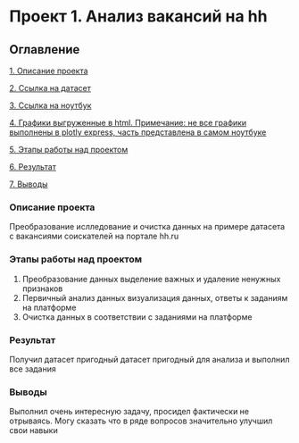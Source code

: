 #  Проект 1. Анализ вакансий на hh

## Оглавление
[1. Описание проекта](https://github.com/iampeterpanda/sf_data_science/tree/main/Project_1_%D0%B0%D0%BD%D0%B0%D0%BB%D0%B8%D0%B7_%D0%B2%D0%B0%D0%BA%D0%B0%D0%BD%D1%81%D0%B8%D0%B9_hh#%D0%BE%D0%BF%D0%B8%D1%81%D0%B0%D0%BD%D0%B8%D0%B5-%D0%BF%D1%80%D0%BE%D0%B5%D0%BA%D1%82%D0%B0)

[2. Ссылка на датасет](https://drive.google.com/open?id=1O1IydYmCWExM20ptFcO-6cgsEci6-Ik4&authuser=tukovskijp%40gmail.com&usp=drive_fs)

[3. Ссылка на ноутбук](https://github.com/iampeterpanda/sf_data_science/blob/main/Project_1_%D0%B0%D0%BD%D0%B0%D0%BB%D0%B8%D0%B7_%D0%B2%D0%B0%D0%BA%D0%B0%D0%BD%D1%81%D0%B8%D0%B9_hh/%D0%9D%D0%BE%D1%83%D1%82%D0%B1%D1%83%D0%BA-%D1%88%D0%B0%D0%B1%D0%BB%D0%BE%D0%BD%20Project%201.ipynb)

[4. Графики выгруженные в html. Примечание: не все графики выполнены в plotly express, часть представлена в самом ноутбуке](https://github.com/iampeterpanda/sf_data_science/tree/main/Project_1_%D0%B0%D0%BD%D0%B0%D0%BB%D0%B8%D0%B7_%D0%B2%D0%B0%D0%BA%D0%B0%D0%BD%D1%81%D0%B8%D0%B9_hh/charts)

[5. Этапы работы над проектом](https://github.com/iampeterpanda/sf_data_science/tree/main/Project_1_%D0%B0%D0%BD%D0%B0%D0%BB%D0%B8%D0%B7_%D0%B2%D0%B0%D0%BA%D0%B0%D0%BD%D1%81%D0%B8%D0%B9_hh#%D1%8D%D1%82%D0%B0%D0%BF%D1%8B-%D1%80%D0%B0%D0%B1%D0%BE%D1%82%D1%8B-%D0%BD%D0%B0%D0%B4-%D0%BF%D1%80%D0%BE%D0%B5%D0%BA%D1%82%D0%BE%D0%BC)

[6. Результат](https://github.com/iampeterpanda/sf_data_science/tree/main/Project_1_%D0%B0%D0%BD%D0%B0%D0%BB%D0%B8%D0%B7_%D0%B2%D0%B0%D0%BA%D0%B0%D0%BD%D1%81%D0%B8%D0%B9_hh#%D1%80%D0%B5%D0%B7%D1%83%D0%BB%D1%8C%D1%82%D0%B0%D1%82)

[7. Выводы](https://github.com/iampeterpanda/sf_data_science/tree/main/Project_1_%D0%B0%D0%BD%D0%B0%D0%BB%D0%B8%D0%B7_%D0%B2%D0%B0%D0%BA%D0%B0%D0%BD%D1%81%D0%B8%D0%B9_hh#%D0%B2%D1%8B%D0%B2%D0%BE%D0%B4%D1%8B)

### Описание проекта
Преобразование ислледование и очистка данных на примере датасета с вакансиями соискателей на портале hh.ru

### Этапы работы над проектом
1. Преобразование данных выделение важных и удаление ненужных признаков
2. Первичный анализ данных визуализация данных, ответы к заданиям на платформе
3. Очистка данных в соответствии с заданиями на платформе

### Результат
Получил датасет пригодный датасет пригодный для анализа и выполнил все задания

### Выводы
Выполнил очень интересную задачу, просидел фактически не отрываясь. Могу сказать что в ряде вопросов значительно улучшил свои навыки 

